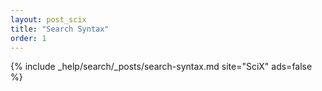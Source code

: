 ```yaml
---
layout: post_scix
title: "Search Syntax"
order: 1
---
```


{% include _help/search/_posts/search-syntax.md site="SciX" ads=false %}

